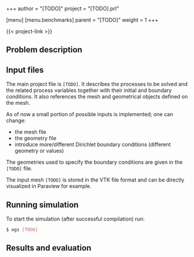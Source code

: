 +++
author = "[TODO]"
project = "[TODO].prl"

[menu]
  [menu.benchmarks]
    parent = "[TODO]"
    weight = 1
+++

{{< project-link >}}

## Problem description

## Input files

The main project file is `[TODO]`. It describes the processes to be solved and the related process variables together with their initial and boundary conditions. It also references the mesh and geometrical objects defined on the mesh.

As of now a small portion of possible inputs is implemented; one can change:
 - the mesh file
 - the geometry file
 - introduce more/different Dirichlet boundary conditions (different geometry or values)

The geometries used to specify the boundary conditions are given in the `[TODO]` file.

The input mesh `[TODO]` is stored in the VTK file format and can be directly visualized in Paraview for example.

## Running simulation

To start the simulation (after successful compilation) run:
```bash
$ ogs [TODO]
```

## Results and evaluation
